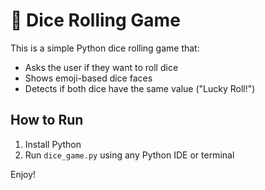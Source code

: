 # 🎲 Dice Rolling Game

This is a simple Python dice rolling game that:

- Asks the user if they want to roll dice
- Shows emoji-based dice faces
- Detects if both dice have the same value ("Lucky Roll!")

## How to Run

1. Install Python
2. Run `dice_game.py` using any Python IDE or terminal

Enjoy!
